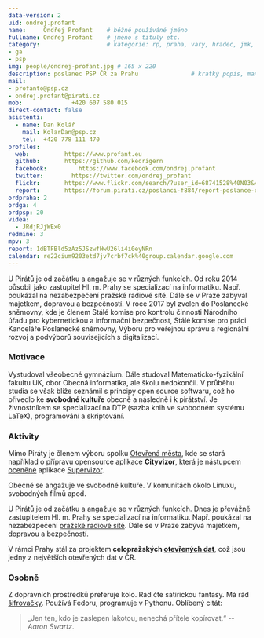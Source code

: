 ```yaml
---
data-version: 2
uid: ondrej.profant
name:     Ondřej Profant  	# běžně používáné jméno
fullname: Ondřej Profant  	# jméno s tituly etc.
category:                 	# kategorie: rp, praha, vary, hradec, jmk, senat
- ga
- psp
img: people/ondrej-profant.jpg # 165 x 220
description: poslanec PSP ČR za Prahu           	# kratký popis, max 160 znaků
mail:
- profanto@psp.cz
- ondrej.profant@pirati.cz
mob:			  +420 607 580 015
direct-contact: false
asistenti:
  - name: Dan Kolář
    mail: KolarDan@psp.cz
    tel:  +420 778 111 470
profiles:
  web:          https://www.profant.eu
  github:       https://github.com/kedrigern
  facebook: 		https://www.facebook.com/ondrej.profant
  twitter: 		  https://twitter.com/ondrej_profant
  flickr:		https://www.flickr.com/search/?user_id=68741528%40N03&view_all=1&text=Profant
  report:       https://forum.pirati.cz/poslanci-f884/report-poslance-ondrej-profant-t39019.html
ordpraha: 2
ordga: 4
ordpsp: 20
videa:
  - JRdjRJjWEx0
redmine: 3
mpv: 3
report: 1dBTFBld5zAz5JSzwfHwU26li4i0eyNRn
calendar: re22cium9203etd7jv7crbf7ck%40group.calendar.google.com
---
```


U Pirátů je od začátku a angažuje se v různých funkcích. Od roku 2014 působil jako zastupitel Hl. m. Prahy se specializací na informatiku. Např. poukázal na nezabezpečení pražské radiové sítě. Dále se v Praze zabýval majetkem, dopravou a bezpečností. V roce 2017 byl zvolen do Poslanecké sněmovny, kde je členem Stálé komise pro kontrolu činnosti Národního úřadu pro kybernetickou a informační bezpečnost, Stálé komise pro práci Kanceláře Poslanecké sněmovny, Výboru pro veřejnou správu a regionální rozvoj a podvýborů souvisejících s digitalizací.

### Motivace

Vystudoval všeobecné gymnázium. Dále studoval Matematicko-fyzikální fakultu UK, obor Obecná informatika, ale školu nedokončil. V průběhu studia se však blíže seznámil s principy open source softwaru, což ho přivedlo ke **svobodné kultuře** obecně a následně i k pirátství. Je živnostníkem se specializací na DTP (sazba knih ve svobodném systému LaTeX), programování a skriptování.

### Aktivity

Mimo Piráty je členem výboru spolku [Otevřená města][], kde se stará například o přípravu opensource aplikace **Cityvizor**, která je nástupcem [oceněné][] aplikace [Supervizor][].

Obecně se angažuje ve svobodné kultuře. V komunitách okolo Linuxu, svobodných filmů apod.

U Pirátů je od začátku a angažuje se v různých funkcích. Dnes je převážně zastupitelem Hl. m. Prahy se specializací na informatiku. Např. poukázal na nezabezpečení [pražské radiové sítě][]. Dále se v Praze zabývá majetkem, dopravou a bezpečností.

V rámci Prahy stál za projektem **celopražských [otevřených dat][]**, což jsou jedny z největších otevřených dat v ČR.

### Osobně

Z dopravních prostředků preferuje kolo. Rád čte satirickou fantasy. Má rád [šifrovačky][]. Používá Fedoru, programuje v Pythonu. Oblíbený citát:

> „Jen ten, kdo je zaslepen lakotou, nenechá přítele kopírovat.“ -- *Aaron Swartz*.



[sdružení v Praze]: https://praha.pirati.cz
[Otevřená města]: http://otevrenamesta.cz
[Supervizor]: http://data.mfcr.cz/supervizor/
[otevřených dat]: http://opendata.praha.eu
[šifrovačky]: http://sifrovacky.cz
[oceněné]: http://www.otevrenadata.cz/soutez/rocnik-2015/
[pražské radiové sítě]: https://youtu.be/JRdjRJjWEx0
